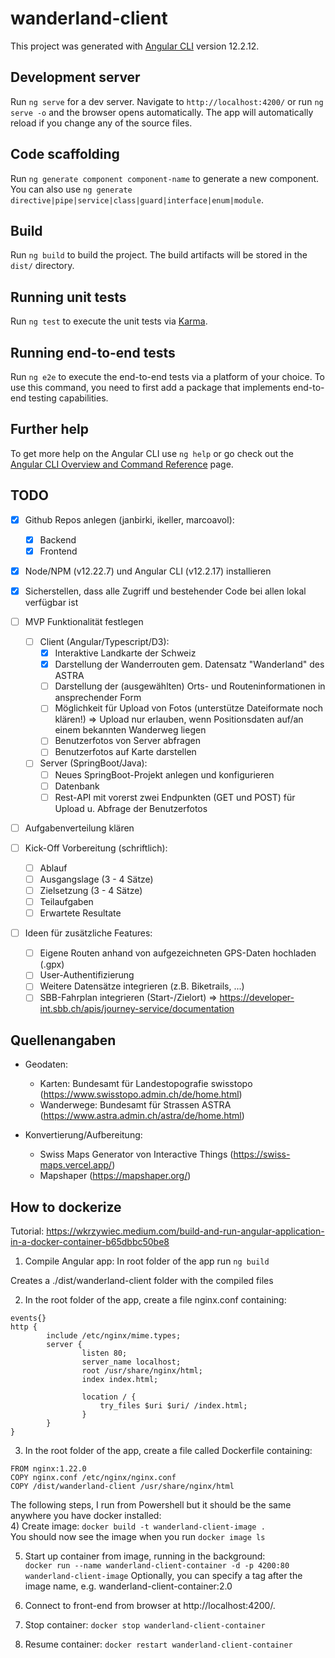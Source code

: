 # wanderland-client

This project was generated with [Angular CLI](https://github.com/angular/angular-cli) version 12.2.12.

## Development server

Run `ng serve` for a dev server. Navigate to `http://localhost:4200/` or run `ng serve -o` and the browser opens automatically. The app will automatically reload if you change any of the source files.

## Code scaffolding

Run `ng generate component component-name` to generate a new component. You can also use `ng generate directive|pipe|service|class|guard|interface|enum|module`.

## Build

Run `ng build` to build the project. The build artifacts will be stored in the `dist/` directory.

## Running unit tests

Run `ng test` to execute the unit tests via [Karma](https://karma-runner.github.io).

## Running end-to-end tests

Run `ng e2e` to execute the end-to-end tests via a platform of your choice. To use this command, you need to first add a package that implements end-to-end testing capabilities.

## Further help

To get more help on the Angular CLI use `ng help` or go check out the [Angular CLI Overview and Command Reference](https://angular.io/cli) page.

## TODO

- [x] Github Repos anlegen (janbirki, ikeller, marcoavol):
  - [x] Backend
  - [x] Frontend
- [x] Node/NPM (v12.22.7) und Angular CLI (v12.2.17) installieren
- [x] Sicherstellen, dass alle Zugriff und bestehender Code bei allen lokal verfügbar ist

- [ ] MVP Funktionalität festlegen
  - [ ] Client (Angular/Typescript/D3):
    - [x] Interaktive Landkarte der Schweiz
    - [x] Darstellung der Wanderrouten gem. Datensatz "Wanderland" des ASTRA
    - [ ] Darstellung der (ausgewählten) Orts- und Routeninformationen in ansprechender Form
    - [ ] Möglichkeit für Upload von Fotos (unterstütze Dateiformate noch klären!) => Upload nur erlauben, wenn Positionsdaten auf/an einem bekannten Wanderweg liegen
    - [ ] Benutzerfotos von Server abfragen
    - [ ] Benutzerfotos auf Karte darstellen
  - [ ] Server (SpringBoot/Java):
    - [ ] Neues SpringBoot-Projekt anlegen und konfigurieren
    - [ ] Datenbank
    - [ ] Rest-API mit vorerst zwei Endpunkten (GET und POST) für Upload u. Abfrage der Benutzerfotos
- [ ] Aufgabenverteilung klären
- [ ] Kick-Off Vorbereitung (schriftlich):
  - [ ] Ablauf
  - [ ] Ausgangslage (3 - 4 Sätze)  
  - [ ] Zielsetzung (3 - 4 Sätze)  
  - [ ] Teilaufgaben  
  - [ ] Erwartete Resultate  

- [ ] Ideen für zusätzliche Features:
  - [ ] Eigene Routen anhand von aufgezeichneten GPS-Daten hochladen (.gpx)
  - [ ] User-Authentifizierung
  - [ ] Weitere Datensätze integrieren (z.B. Biketrails, ...)
  - [ ] SBB-Fahrplan integrieren (Start-/Zielort) => <https://developer-int.sbb.ch/apis/journey-service/documentation>

## Quellenangaben

- Geodaten:
  - Karten: Bundesamt für Landestopografie swisstopo (<https://www.swisstopo.admin.ch/de/home.html>)
  - Wanderwege: Bundesamt für Strassen ASTRA (<https://www.astra.admin.ch/astra/de/home.html>)

- Konvertierung/Aufbereitung:
  - Swiss Maps Generator von Interactive Things (<https://swiss-maps.vercel.app/>)
  - Mapshaper (<https://mapshaper.org/>)


## How to dockerize
Tutorial:  https://wkrzywiec.medium.com/build-and-run-angular-application-in-a-docker-container-b65dbbc50be8

1) Compile Angular app: In root folder of the app run
`ng build`

Creates a ./dist/wanderland-client folder with the compiled files

2) In the root folder of the app, create a file nginx.conf containing:
```
events{}
http {
        include /etc/nginx/mime.types;
        server {
                listen 80;
                server_name localhost;
                root /usr/share/nginx/html;
                index index.html;

                location / {
                    try_files $uri $uri/ /index.html;
                }
        }
}
```

3) In the root folder of the app, create a file called Dockerfile containing:   
```
FROM nginx:1.22.0
COPY nginx.conf /etc/nginx/nginx.conf
COPY /dist/wanderland-client /usr/share/nginx/html
```

The following steps, I run from Powershell but it should be the same anywhere you have docker installed:  
4) Create image: `docker build -t wanderland-client-image .`  
You should now see the image when you run `docker image ls`


5) Start up container from image, running in the background:  
`docker run --name wanderland-client-container -d -p 4200:80 wanderland-client-image`
Optionally, you can specify a tag after the image name, e.g. wanderland-client-container:2.0


6) Connect to front-end from browser at http://localhost:4200/.

7) Stop container: `docker stop wanderland-client-container`
8) Resume container: `docker restart wanderland-client-container`


